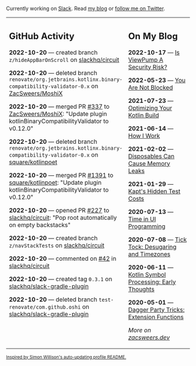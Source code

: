 Currently working on [Slack](https://slack.com/). Read [my blog](https://zacsweers.dev/) or [follow me on Twitter](https://twitter.com/ZacSweers).

<table><tr><td valign="top" width="60%">

## GitHub Activity
<!-- githubActivity starts -->
**2022-10-20** — created branch `z/hideAppBarOnScroll` on [slackhq/circuit](https://github.com/slackhq/circuit)

**2022-10-20** — deleted branch `renovate/org.jetbrains.kotlinx.binary-compatibility-validator-0.x` on [ZacSweers/MoshiX](https://github.com/ZacSweers/MoshiX)

**2022-10-20** — merged PR [#337](https://github.com/ZacSweers/MoshiX/pull/337) to [ZacSweers/MoshiX](https://github.com/ZacSweers/MoshiX): "Update plugin kotlinBinaryCompatibilityValidator to v0.12.0"

**2022-10-20** — deleted branch `renovate/org.jetbrains.kotlinx.binary-compatibility-validator-0.x` on [square/kotlinpoet](https://github.com/square/kotlinpoet)

**2022-10-20** — merged PR [#1391](https://github.com/square/kotlinpoet/pull/1391) to [square/kotlinpoet](https://github.com/square/kotlinpoet): "Update plugin kotlinBinaryCompatibilityValidator to v0.12.0"

**2022-10-20** — opened PR [#227](https://github.com/slackhq/circuit/pull/227) to [slackhq/circuit](https://github.com/slackhq/circuit): "Pop root automatically on empty backstacks"

**2022-10-20** — created branch `z/navStackTests` on [slackhq/circuit](https://github.com/slackhq/circuit)

**2022-10-20** — commented on [#42](https://github.com/slackhq/circuit/issues/42#issuecomment-1286116499) in [slackhq/circuit](https://github.com/slackhq/circuit)

**2022-10-20** — created tag `0.3.1` on [slackhq/slack-gradle-plugin](https://github.com/slackhq/slack-gradle-plugin)

**2022-10-20** — deleted branch `test-renovate/com.github.oshi` on [slackhq/slack-gradle-plugin](https://github.com/slackhq/slack-gradle-plugin)
<!-- githubActivity ends -->
</td><td valign="top" width="40%">

## On My Blog
<!-- blog starts -->
**2022-10-17** — [Is ViewPump A Security Risk?](https://www.zacsweers.dev/is-viewpump-a-security-risk/)

**2022-05-23** — [You Are Not Blocked](https://www.zacsweers.dev/you-are-not-blocked/)

**2021-07-23** — [Optimizing Your Kotlin Build](https://www.zacsweers.dev/optimizing-your-kotlin-build/)

**2021-06-14** — [How I Work](https://www.zacsweers.dev/how-i-work/)

**2021-02-02** — [Disposables Can Cause Memory Leaks](https://www.zacsweers.dev/disposables-can-cause-memory-leaks/)

**2021-01-29** — [Kapt's Hidden Test Costs](https://www.zacsweers.dev/kapts-hidden-test-costs/)

**2020-07-13** — [Time in UI Programming](https://www.zacsweers.dev/time-in-ui/)

**2020-07-08** — [Tick Tock: Desugaring and Timezones](https://www.zacsweers.dev/ticktock-desugaring-timezones/)

**2020-06-11** — [Kotlin Symbol Processing: Early Thoughts](https://www.zacsweers.dev/kotlin-symbol-processor-early-thoughts/)

**2020-05-01** — [Dagger Party Tricks: Extension Functions](https://www.zacsweers.dev/dagger-party-tricks-extension-functions/)
<!-- blog ends -->
_More on [zacsweers.dev](https://zacsweers.dev/)_
</td></tr></table>

<sub><a href="https://simonwillison.net/2020/Jul/10/self-updating-profile-readme/">Inspired by Simon Willison's auto-updating profile README.</a></sub>